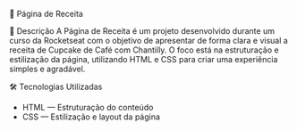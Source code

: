 🍰 Página de Receita

📖 Descrição
A Página de Receita é um projeto desenvolvido durante um curso da Rocketseat com o objetivo de apresentar de forma clara e visual a receita de Cupcake de Café com Chantilly.
O foco está na estruturação e estilização da página, utilizando HTML e CSS para criar uma experiência simples e agradável.

🛠 Tecnologias Utilizadas
- HTML — Estruturação do conteúdo
- CSS — Estilização e layout da página
